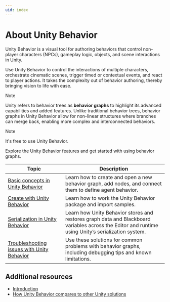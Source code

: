```yaml
---
uid: index
---
```


# About Unity Behavior

Unity Behavior is a visual tool for authoring behaviors that control non-player characters (NPCs), gameplay logic, objects, and scene interactions in Unity.

Use Unity Behavior to control the interactions of multiple characters, orchestrate cinematic scenes, trigger timed or contextual events, and react to player actions. It takes the complexity out of behavior authoring, thereby bringing vision to life with ease.

> [!NOTE]
> Unity refers to behavior trees as **behavior graphs** to highlight its advanced capabilities and added features. Unlike traditional behavior trees, behavior graphs in Unity Behavior allow for non-linear structures where branches can merge back, enabling more complex and interconnected behaviors.

> [!NOTE]
> It's free to use Unity Behavior.

Explore the Unity Behavior features and get started with using behavior graphs.

| Topic | Description |
| ----- | ----------- |
| [Basic concepts in Unity Behavior](create-behavior.md) | Learn how to create and open a new behavior graph, add nodes, and connect them to define agent behavior. |
| [Create with Unity Behavior](get-started.md) | Learn how to work the Unity Behavior package and import samples. |
| [Serialization in Unity Behavior](manage.md) | Learn how Unity Behavior stores and restores graph data and Blackboard variables across the Editor and runtime using Unity’s serialization system. |
| [Troubleshooting issues with Unity Behavior](troubleshoot.md) | Use these solutions for common problems with behavior graphs, including debugging tips and known limitations. |

## Additional resources

* [Introduction](behavior-features.md)
* [How Unity Behavior compares to other Unity solutions](behavior-differ.md)
